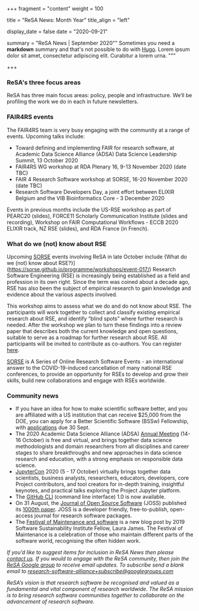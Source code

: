 +++
fragment = "content"
weight = 100

title = "ReSA News: Month Year"
title_align = "left"

display_date = false
date = "2020-09-21"

summary = "ReSA News | September 2020""
Sometimes you need a **markdown** summary and that's not possible to do with
[Hugo](https://gohugo.io). Lorem ipsum dolor sit amet, consectetur adipiscing
elit. Curabitur a lorem urna.
"""

+++

### **ReSA's three focus areas**

ReSA has three main focus areas: policy, people and infrastructure. We’ll be profiling the work we do in each in future newsletters.



### **FAIR4RS events**

The FAIR4RS team is very busy engaging with the community at a range of events. Upcoming talks include: 

* Toward defining and implementing FAIR for research software, at Academic Data Science Alliance (ADSA) Data  Science Leadership Summit, 13 October 2020
* FAIR4RS WG workshop at RDA Plenary 16, 9-13 November 2020 (date TBC)
* FAIR 4 Research Software workshop at SORSE, 16-20 November 2020 (date TBC)
* Research Software Developers Day, a joint effort between ELIXIR Belgium and the VIB Bioinformatics Core - 3 December 2020  

Events in previous months include the US-RSE workshop as part of PEARC20 (slides), FORCE11 Scholarly Communication Institute (slides and recording), Workshop on FAIR Computational Workflows - ECCB 2020 ELIXIR track, NZ RSE (slides), and RDA France (in French).  


### **What do we (not) know about RSE**

Upcoming [SORSE](https://sorse.github.io/) events involving ReSA in late October include {What do we (not) know about RSE?}](https://sorse.github.io/programme/workshops/event-017/) Research Software Engineering (RSE) is increasingly being established as a field and profession in its own right. Since the term was coined about a decade ago, RSE has also been the subject of empirical research to gain knowledge and evidence about the various aspects involved.

This workshop aims to assess what we do and do not know about RSE. The participants will work together to collect and classify existing empirical research about RSE, and identify “blind spots” where further research is needed. After the workshop we plan to turn these findings into a review paper that describes both the current knowledge and open questions, suitable to serve as a roadmap for further research about RSE. All participants will be invited to contribute as co-authors. You can register [here](https://sorse.github.io/programme/workshops/event-017/).

[SORSE](https://sorse.github.io/) is A Series of Online Research Software Events - an international answer to the COVID-19-induced cancellation of many national RSE conferences, to provide an opportunity for RSEs to develop and grow their skills, build new collaborations and engage with RSEs worldwide.


### **Community news**

* If you have an idea for how to make scientific software better, and you are affiliated with a US institution that can receive $25,000 from the DOE, you can apply for a Better Scientific Software (BSSw) Fellowship, with [applications](https://bssw.io/pages/apply-for-the-bssw-fellowship-program) due 30 Sept.
* The 2020 Academic Data Science Alliance (ADSA) [Annual Meeting](https://bssw.io/pages/apply-for-the-bssw-fellowship-program) (14-16 October) is free and virtual, and brings together data science methodologists and domain researchers from all disciplines and career stages to share breakthroughs and new approaches in data science research and education, with a strong emphasis on responsible data science.
* [JupyterCon](https://jupytercon.com) 2020 (5 - 17 October) virtually brings together data scientists, business analysts, researchers, educators, developers, core Project contributors, and tool creators for in-depth training, insightful keynotes, and practical talks exploring the Project Jupyter platform.
* The [GitHub CLI](https://github.blog/2020-09-17-github-cli-1-0-is-now-available/) (command line interface) 1.0 is now available.
* On 31 August, the [Journal of Open Source Software](joss.theoj.org) (JOSS) published its [1000th paper](https://blog.joss.theoj.org/2020/08/1000-papers-published-in-joss). JOSS is a developer friendly, free-to-publish, open-access journal for research software packages.
* The [Festival of Maintenance and software](https://www.software.ac.uk/blog/2020-09-16-festival-maintenance-and-software) is a new blog post by 2019 Software Sustainability Institute Fellow, Laura James. The Festival of Maintenance is a celebration of those who maintain different parts of the software world, recognising the often hidden work.


*If you’d like to suggest items for inclusion in ReSA News then please [contact us](/contact). If you would to engage with the ReSA community, then join the [ReSA Google group](https://groups.google.com/forum/#!forum/research-software-alliance) to receive email updates. To subscribe send a blank email to [research-software-alliance+subscribe@googlegroups.com](mailto:research-software-alliance+subscribe@googlegroups.com)*

*ReSA’s vision is that research software be recognised and valued as a fundamental and vital component of research worldwide. The ReSA mission is to bring research software communities together to collaborate on the advancement of research software.*
